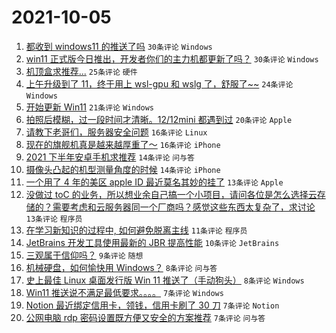 # 2021-10-05

1. [都收到 windows11 的推送了吗](https://www.v2ex.com/t/805915) `30条评论` `Windows`
1. [win11 正式版今日推出，开发者你们的主力机都更新了吗？](https://www.v2ex.com/t/805929) `30条评论` `Windows`
1. [机顶盒求推荐...](https://www.v2ex.com/t/805916) `25条评论` `硬件`
1. [上午升级到了 11，终于用上 wsl-gpu 和 wslg 了，舒服了~~](https://www.v2ex.com/t/805938) `24条评论` `Windows`
1. [开始更新 Win11](https://www.v2ex.com/t/805927) `21条评论` `Windows`
1. [拍照后模糊，过一段时间才清晰。12/12mini 都遇到过](https://www.v2ex.com/t/805965) `20条评论` `Apple`
1. [请教下老哥们，服务器安全问题](https://www.v2ex.com/t/805940) `16条评论` `Linux`
1. [现在的旗舰机真是越来越厚重了～](https://www.v2ex.com/t/805935) `16条评论` `iPhone`
1. [2021 下半年安卓手机求推荐](https://www.v2ex.com/t/805951) `14条评论` `问与答`
1. [摄像头凸起的机型测量角度的时候](https://www.v2ex.com/t/805945) `14条评论` `iPhone`
1. [一个用了 4 年的美区 apple ID 最近莫名其妙的挂了](https://www.v2ex.com/t/805947) `13条评论` `Apple`
1. [没做过 toC 的业务，所以想业余自己搞一个小项目，请问各位是怎么选择云存储的？需要考虑和云服务器同一个厂商吗？感觉这些东西太复杂了，求讨论](https://www.v2ex.com/t/805941) `13条评论` `程序员`
1. [在学习新知识的过程中, 如何避免脱离主线](https://www.v2ex.com/t/805953) `11条评论` `程序员`
1. [JetBrains 开发工具使用最新的 JBR 提高性能](https://www.v2ex.com/t/805934) `10条评论` `JetBrains`
1. [三观属于信仰吗？](https://www.v2ex.com/t/805960) `9条评论` `随想`
1. [机械硬盘，如何愉快用 Windows？](https://www.v2ex.com/t/805963) `8条评论` `问与答`
1. [史上最佳 Linux 桌面发行版 Win 11 推送了（手动狗头）](https://www.v2ex.com/t/805917) `8条评论` `Windows`
1. [Win11 推送说不满足最低要求。。。。](https://www.v2ex.com/t/805975) `7条评论` `Windows`
1. [Notion 最近绑定信用卡，领钱，信用卡刷了 30 刀](https://www.v2ex.com/t/805950) `7条评论` `Notion`
1. [公网电脑 rdp 密码设置既方便又安全的方案推荐](https://www.v2ex.com/t/805924) `7条评论` `问与答`
